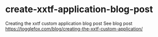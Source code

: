 # create-xxtf-application-blog-post
Creating the xxtf custom application blog post
See blog post https://togglefox.com/blog/creating-the-xxtf-custom-application/
